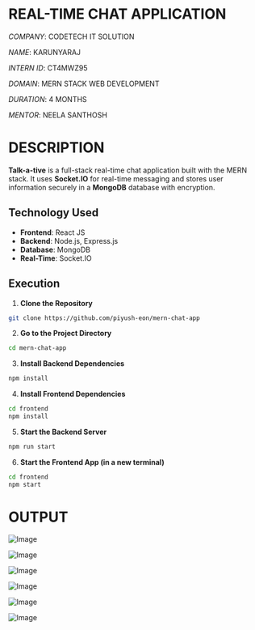 # REAL-TIME CHAT APPLICATION

*COMPANY*: CODETECH IT SOLUTION

*NAME*: KARUNYARAJ

*INTERN ID*: CT4MWZ95

*DOMAIN*: MERN STACK WEB DEVELOPMENT

*DURATION*: 4 MONTHS

*MENTOR*: NEELA SANTHOSH

# DESCRIPTION

**Talk-a-tive** is a full-stack real-time chat application built with the MERN stack. It uses **Socket.IO** for real-time messaging and stores user information securely in a **MongoDB** database with encryption.

## Technology Used

- **Frontend**: React JS  
- **Backend**: Node.js, Express.js  
- **Database**: MongoDB  
- **Real-Time**: Socket.IO

## Execution

1. **Clone the Repository**

```bash
git clone https://github.com/piyush-eon/mern-chat-app
```

2. **Go to the Project Directory**

```bash
cd mern-chat-app
```

3. **Install Backend Dependencies**

```bash
npm install
```

4. **Install Frontend Dependencies**

```bash
cd frontend
npm install
```

5. **Start the Backend Server**

```bash
npm run start
```

6. **Start the Frontend App (in a new terminal)**

```bash
cd frontend
npm start
```

# OUTPUT

![Image](https://github.com/user-attachments/assets/0b16276f-4ee2-485c-9123-0a080da3a373)

![Image](https://github.com/user-attachments/assets/233f51e6-1769-463b-b505-5df67c5db678)

![Image](https://github.com/user-attachments/assets/68a237e4-ae1e-4b69-9283-94825404b580)

![Image](https://github.com/user-attachments/assets/e9554b8e-5abd-44ec-93c5-b8f235162c1e)

![Image](https://github.com/user-attachments/assets/ced0f15c-521e-47aa-afcd-c07b90945f9b)

![Image](https://github.com/user-attachments/assets/a396fbfe-c845-459c-a6ac-1a43743cd929)
